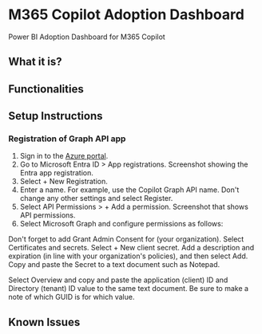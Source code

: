 # M365 Copilot Adoption Dashboard
Power BI Adoption Dashboard for M365 Copilot
## What it is?
## Functionalities
## Setup Instructions
### Registration of Graph API app
1. Sign in to the [Azure portal](https://portal.azure.com/).
2. Go to Microsoft Entra ID > App registrations. Screenshot showing the Entra app registration.
3. Select + New Registration.
4. Enter a name. For example, use the Copilot Graph API name. Don't change any other settings and select Register.
5. Select API Permissions > + Add a permission. Screenshot that shows API permissions.
6. Select Microsoft Graph and configure permissions as follows:

Don't forget to add Grant Admin Consent for (your organization).
Select Certificates and secrets.
Select + New client secret.
Add a description and expiration (in line with your organization's policies), and then select Add.
Copy and paste the Secret to a text document such as Notepad.

Select Overview and copy and paste the application (client) ID and Directory (tenant) ID value to the same text document. Be sure to make a note of which GUID is for which value.


## Known Issues
